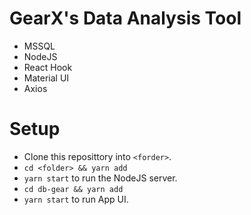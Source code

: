 # GearX's Data Analysis Tool

- MSSQL
- NodeJS
- React Hook
- Material UI
- Axios

# Setup

- Clone this reposittory into `<forder>`.
- `cd <folder> && yarn add`
- `yarn start` to run the NodeJS server.
- `cd db-gear && yarn add`
- `yarn start` to run App UI.